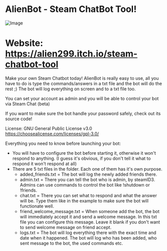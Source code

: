 # AlienBot - Steam ChatBot Tool!
![Image](https://i.imgur.com/DxqO12Z.png)


# Website: https://alien299.itch.io/steam-chatbot-tool

Make your own Steam Chatbot today!
AlienBot is really easy to use, all you have to do is type the commands/answers in a txt file and the bot will do the rest ;)
The bot will log everything on screen and to a txt file too. 

You can set your account as admin and you will be able to control your bot via Steam Chat (beta)

If you want to make sure the bot handle your password safely, check out its source code!

License: GNU General Public License v3.0
https://choosealicense.com/licenses/gpl-3.0/

Everything you need to know before launching your bot:
- You will have to configure the bot before starting it, otherwise it won't respond to anything. (I guess it's obvious, if you don't tell it what to respond it won't respond at all)
- There are 5 txt files in the folder. Each one of them has it's own purpose. 
  - added_friends.txt = The bot will log the newly added friends there.
  - admin.txt = There you can tell the bot who is admin, by steamID3. Admins can use commands to control the bot like !shutdown or !friends.
  - chat.txt = There you can set what to respond and what the answer will be. Type them like in the example to make sure the bot will functionate well.
  - friend_welcome_message.txt = When someone add the bot, the bot will immediately accept it and send a welcome message. In this txt file you can configure this message. Leave it blank if you don't want to send welcome message on friend accept.
  - logs.txt = The bot will log everything there with the exact time and date when it happened. The bot will log who has been added, who sent message to the bot, the used commands etc.

